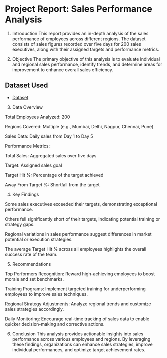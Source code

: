 # Project Report:  Sales Performance Analysis

1. Introduction
This report provides an in-depth analysis of the sales performance of employees across different regions. The dataset consists of sales figures recorded over five days for 200 sales executives, along with their assigned targets and performance metrics.

2. Objective
The primary objective of this analysis is to evaluate individual and regional sales performance, identify trends, and determine areas for improvement to enhance overall sales efficiency.

## Dataset Used
 - <a href="https://github.com/mo-arman/Sales_Performance_Analysis/blob/main/Project_1%20Excel.xlsm"> Dataset</a>

 
3. Data Overview

Total Employees Analyzed: 200

Regions Covered: Multiple (e.g., Mumbai, Delhi, Nagpur, Chennai, Pune)

Sales Data: Daily sales from Day 1 to Day 5

Performance Metrics:

Total Sales: Aggregated sales over five days

Target: Assigned sales goal

Target Hit %: Percentage of the target achieved

Away From Target %: Shortfall from the target

4. Key Findings

Some sales executives exceeded their targets, demonstrating exceptional performance.

Others fell significantly short of their targets, indicating potential training or strategy gaps.

Regional variations in sales performance suggest differences in market potential or execution strategies.

The average Target Hit % across all employees highlights the overall success rate of the team.

5. Recommendations

Top Performers Recognition: Reward high-achieving employees to boost morale and set benchmarks.

Training Programs: Implement targeted training for underperforming employees to improve sales techniques.

Regional Strategy Adjustments: Analyze regional trends and customize sales strategies accordingly.

Daily Monitoring: Encourage real-time tracking of sales data to enable quicker decision-making and corrective actions.

6. Conclusion
This analysis provides actionable insights into sales performance across various employees and regions. By leveraging these findings, organizations can enhance sales strategies, improve individual performances, and optimize target achievement rates.


